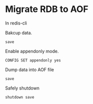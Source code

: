 # Migrate RDB to AOF

In redis-cli

Bakcup data.
```
save
```

Enable appendonly mode.
```
CONFIG SET appendonly yes
```

Dump data into AOF file
```
save
```

Safely shutdown
```
shutdown save
```

